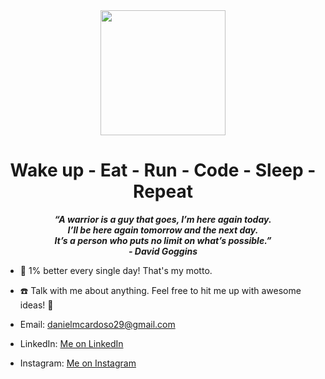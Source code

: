 <div id="header" align="center">
  <img src="https://media.giphy.com/media/v1.Y2lkPTc5MGI3NjExOGw4ZTY3YXlrdHpicHpkdGJ3dm13ZTZrc3JlcHNvcmd4aDYzczc5cyZlcD12MV9pbnRlcm5hbF9naWZfYnlfaWQmY3Q9Zw/Ah3zHH7hvsSB2/giphy.gif" width="200"/>
</div>

  <h1 align="center">
    Wake up - Eat - Run - Code - Sleep - Repeat
  </h1>
  <p align="center">
    <strong>
      <i>
        “A warrior is a guy that goes, I’m here again today. 
        <br> I’ll be here again tomorrow and the next day. 
        <br> It’s a person who puts no limit on what’s possible.” 
        <br>- David Goggins
      </i>
    </strong>
  </p>
  
  - :seedling: 1% better every single day! That's my motto.
  
  - :phone: Talk with me about anything. Feel free to hit me up with awesome ideas! :exploding_head:
  - Email: danielmcardoso29@gmail.com
  - LinkedIn: <a href="www.linkedin.com/in/dev-daniel-m-cardoso" target="_blank">Me on LinkedIn</a>
  - Instagram: <a href="https://www.instagram.com/danielmc_23/">Me on Instagram</a>
